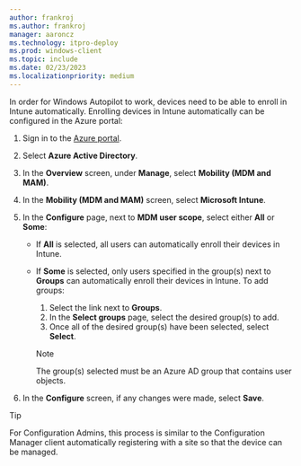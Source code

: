 ```yaml
---
author: frankroj
ms.author: frankroj
manager: aaroncz
ms.technology: itpro-deploy
ms.prod: windows-client
ms.topic: include
ms.date: 02/23/2023
ms.localizationpriority: medium
---
```


<!-- This file is shared by the azure-ad-join-automatic-enrollment.md and the hybrid-azure-ad-join-automatic-enrollment.md articles. Headings are driven by article context. -->

In order for Windows Autopilot to work, devices need to be able to enroll in Intune automatically. Enrolling devices in Intune automatically can be configured in the Azure portal:

1. Sign in to the [Azure portal](https://portal.azure.com/).

1. Select **Azure Active Directory**.

1. In the **Overview** screen, under **Manage**, select **Mobility (MDM and MAM)**.

1. In the **Mobility (MDM and MAM)** screen, select **Microsoft Intune**.

1. In the **Configure** page, next to **MDM user scope**, select either **All** or **Some**:

   - If **All** is selected, all users can automatically enroll their devices in Intune.

   - If **Some** is selected, only users specified in the group(s) next to **Groups** can automatically enroll their devices in Intune. To add groups:

      1. Select the link next to **Groups**.
      1. In the **Select groups** page, select the desired group(s) to add.
      1. Once all of the desired group(s) have been selected, select **Select**.

        > [!NOTE]
        >
        > The group(s) selected must be an Azure AD group that contains user objects.

1. In the **Configure** screen, if any changes were made, select **Save**.

> [!TIP]
>
> For Configuration Admins, this process is similar to the Configuration Manager client automatically registering with a site so that the device can be managed.